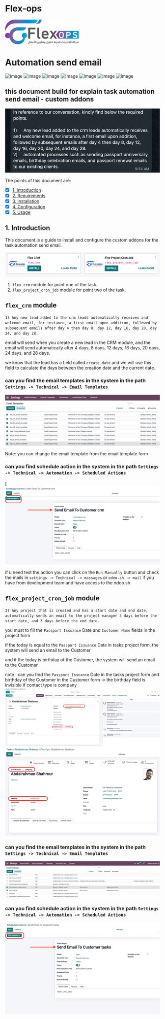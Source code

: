 # Flex-ops
![image](images/icon.png)
# Automation send email
![image](https://img.shields.io/badge/Version-1.3.1-blue.svg)
![image](https://img.shields.io/badge/Python-3.10-blue.svg)
![image](https://img.shields.io/badge/odoo-15.0-blue.svg)
![image](https://img.shields.io/badge/PostgreSQL-12.4-blue.svg)
![image](https://img.shields.io/badge/Ubuntu-20.04-blue.svg)
![image](https://img.shields.io/badge/odoo.sh-15.0-blue.svg)
![image](https://img.shields.io/badge/Mac-OS-white.svg)

## this document build for explain task automation send email - custom addons

![image](images/massege.png)

The points of this document are:

- [x] [1. Introduction](#1-introduction)
- [x] [2. Requirements](#2-requirements)
- [x] [3. Installation](#3-installation)
- [x] [4. Configuration](#4-configuration)
- [x] [5. Usage](#5-usage)

## 1. Introduction

This document is a guide to install and configure the custom addons for the task automation send email.

![image](images/flex_modules.png)

1. `flex_crm` module for point one of the task.
2. `flex_project_cron_job` module for point two of the task.


## `flex_crm` module


`1)	Any new lead added to the crm leads automatically receives and welcome email, for instance, a first email upon addition, followed by subsequent emails after day 4 then day 8, day 12, day 16, day 20, day 24, and day 28.`

email will send when you create a new lead in the CRM module, and the email will send automatically after 4 days, 8 days, 12 days, 16 days, 20 days, 24 days, and 28 days.

we know that the lead has a field called `create_date` and we will use this field to calculate the days between the creation date and the current date.

### can you find the email templates in the system in the path `Settings -> Technical -> Email Templates`

![image](images/email_templates.png)

Note: you can change the email template from the email template form

### can you find schedule action in the system in the path `Settings -> Technical -> Automation -> Scheduled Actions`

[![image](images/SendEmailToCustomercrm.png)

if u need test the action you can click on the `Run Manually` button and check the mails in `settings -> Technical -> massages`
or `odoo.sh -> mail` if you have from development team and have access to the odoo.sh


## `flex_project_cron_job` module

`2)	Any project that is created and has a start date and end date, automatically sends an email to the project manager 3 days before the start date, and 3 days before the end date.`

you must to fill the `Passport Issuance` Date and `Customer Name` fields in the project form

if the today is equal to the `Passport Issuance` Date in tasks project form, the system will send an email to the Customer

and if the today is birthday of the Customer, the system will send an email to the Customer

note : can you find the `Passport Issuance` Date in the tasks project form
and birthday of the Customer in the Customer form -> the birthday field is invisible if contact type is company
![image](images/project.png)
![image](images/contact.png)

### can you find the email templates in the system in the path `Settings -> Technical -> Email Templates`

![image](images/project_tasks_emails.png)

### can you find schedule action in the system in the path `Settings -> Technical -> Automation -> Scheduled Actions`

![image](images/action_customer_tasks.png)

